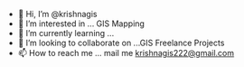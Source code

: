 - 👋 Hi, I’m @krishnagis
- 👀 I’m interested in ... GIS Mapping 
- 🌱 I’m currently learning ...
- 💞️ I’m looking to collaborate on ...GIS Freelance Projects
- 📫 How to reach me ...  mail me krishnagis222@gmail.com

<!---
krishnagis/krishnagis is a ✨ special ✨ repository because its `README.md` (this file) appears on your GitHub profile.
You can click the Preview link to take a look at your changes.
--->
